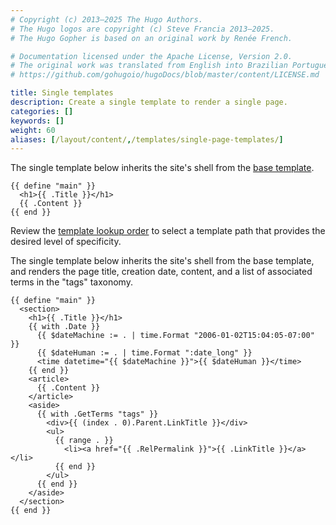 ```yaml
---
# Copyright (c) 2013–2025 The Hugo Authors.
# The Hugo logos are copyright (c) Steve Francia 2013–2025.
# The Hugo Gopher is based on an original work by Renée French.

# Documentation licensed under the Apache License, Version 2.0.
# The original work was translated from English into Brazilian Portuguese.
# https://github.com/gohugoio/hugoDocs/blob/master/content/LICENSE.md

title: Single templates
description: Create a single template to render a single page.
categories: []
keywords: []
weight: 60
aliases: [/layout/content/,/templates/single-page-templates/]
---
```


The single template below inherits the site's shell from the [base template].

[base template]: /templates/types/

```go-html-template {file="layouts/_default/single.html"}
{{ define "main" }}
  <h1>{{ .Title }}</h1>
  {{ .Content }}
{{ end }}
```

Review the [template lookup order] to select a template path that provides the desired level of specificity.

[template lookup order]: /templates/lookup-order/#single-templates

The single template below inherits the site's shell from the base template, and renders the page title, creation date, content, and a list of associated terms in the "tags" taxonomy.

```go-html-template {file="layouts/_default/single.html"}
{{ define "main" }}
  <section>
    <h1>{{ .Title }}</h1>
    {{ with .Date }}
      {{ $dateMachine := . | time.Format "2006-01-02T15:04:05-07:00" }}
      {{ $dateHuman := . | time.Format ":date_long" }}
      <time datetime="{{ $dateMachine }}">{{ $dateHuman }}</time>
    {{ end }}
    <article>
      {{ .Content }}
    </article>
    <aside>
      {{ with .GetTerms "tags" }}
        <div>{{ (index . 0).Parent.LinkTitle }}</div>
        <ul>
          {{ range . }}
            <li><a href="{{ .RelPermalink }}">{{ .LinkTitle }}</a></li>
          {{ end }}
        </ul>
      {{ end }}
    </aside>
  </section>
{{ end }}
```
